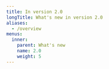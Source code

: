 ```yaml
---
title: In version 2.0
longTitle: What's new in version 2.0
aliases:
  - /overview
menus:
  inner:
    parent: What's new
    name: 2.0
    weight: 5
---
```

